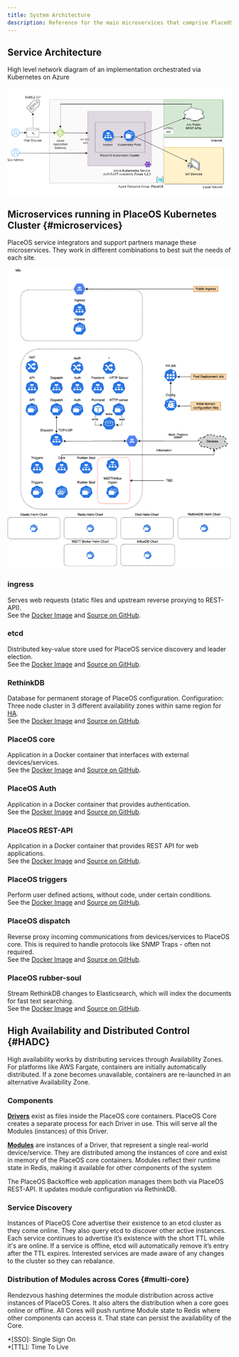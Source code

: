 ```yaml
---
title: System Architecture
description: Reference for the main microservices that comprise PlaceOS
---
```

<!-- source material gospel at https://docs.google.com/document/d/1kzQpnI_nTEUq_Qe5RApV6AkrRsqIUCyKsoPVirCt7bs/edit#heading=h.69jrquo1axlr -->

<!-- The diagrams are a placeholder. Ideally implement with Mermaid.js or equivalent. They look bad in dark theme. -->

## Service Architecture
High level network diagram of an implementation orchestrated via Kubernetes on Azure

![High level diagram](./assets/k8s-high-level.png)

## Microservices running in PlaceOS Kubernetes Cluster {#microservices}
PlaceOS service integrators and support partners manage these microservices.
They work in different combinations to best suit the needs of each site.

![Kubernetes diagram](./assets/k8s-components.png)

<!-- See the [Docker Image]() and [Source on GitHub](). -->
<!-- can rearrange as a table if needed -->

### ingress
 Serves web requests (static files and upstream reverse proxying to REST-API).  
 See the [Docker Image](https://hub.docker.com/r/yobasystems/alpine-nginx) and [Source on GitHub](https://GitHub.com/nginx/nginx).

### etcd
 Distributed key-value store used for PlaceOS service discovery and leader election.  
 See the [Docker Image](https://hub.docker.com/r/bitnami/etcd) and [Source on GitHub](https://GitHub.com/etcd-io/etcd).

### RethinkDB
 Database for permanent storage of PlaceOS configuration. 
 Configuration: Three node cluster in 3 different availability zones within same region for [HA](#HADC).  
 See the [Docker Image](https://hub.docker.com/_/rethinkdb) and [Source on GitHub](https://GitHub.com/rethinkdb/rethinkdb).

### PlaceOS core
 Application in a Docker container that interfaces with external devices/services.  
 See the [Docker Image](https://hub.docker.com/r/placeos/core) and [Source on GitHub](https://GitHub.com/PlaceOS/core).

### PlaceOS Auth
 Application in a Docker container that provides authentication.  
 See the [Docker Image](https://hub.docker.com/r/placeos/auth) and [Source on GitHub](https://GitHub.com/PlaceOS/auth).

### PlaceOS REST-API
 Application in a Docker container that provides REST API for web applications.  
 See the [Docker Image](https://hub.docker.com/r/placeos/rest-api) and [Source on GitHub](https://GitHub.com/PlaceOS/rest-api).

### PlaceOS triggers
 Perform user defined actions, without code, under certain conditions.  
 See the [Docker Image](https://hub.docker.com/r/placeos/triggers) and [Source on GitHub](https://GitHub.com/PlaceOS/triggers).

### PlaceOS dispatch
 Reverse proxy incoming communications from devices/services to PlaceOS core. 
 This is required to handle protocols like SNMP Traps - often not required.  
 See the [Docker Image](https://hub.docker.com/r/placeos/dispatch) and [Source on GitHub](https://GitHub.com/PlaceOS/dispatch).

### PlaceOS rubber-soul
 Stream RethinkDB changes to Elasticsearch, which will index the documents for fast text searching.  
 See the [Docker Image](https://hub.docker.com/r/placeos/rubber-soul) and [Source on GitHub](https://GitHub.com/PlaceOS/rubber-soul).

## High Availability and Distributed Control {#HADC}
High availability works by distributing services through Availability Zones. 
For platforms like AWS Fargate, containers are initially automatically distributed.
If a zone becomes unavailable, containers are re-launched in an alternative Availability Zone.

<!-- possibly just link, here, maybe even push this stuff over to #key-concepts -->

### Components
**[Drivers](overview/drivers.md)** exist as files inside the PlaceOS core containers.
PlaceOS Core creates a separate process for each Driver in use. 
This will serve all the Modules (instances) of this Driver.

**[Modules](overview/modules.md)** are instances of a Driver, that represent a single real-world device/service.
They are distributed among the instances of core and exist in memory of the PlaceOS core containers.
Modules reflect their runtime state in Redis, making it available for other components of the system

The PlaceOS Backoffice web application manages them both via PlaceOS REST-API. 
It updates module configuration via RethinkDB.


### Service Discovery 
Instances of PlaceOS Core advertise their existence to an etcd cluster as they come online. 
They also query etcd to discover other active instances. 
Each service continues to advertise it’s existence with the short TTL while it's are online. 
If a service is offline, etcd will automatically remove it’s entry  after the TTL expires. 
Interested services are made aware of any changes to the cluster so they can rebalance.

### Distribution of Modules across Cores {#multi-core}
Rendezvous hashing determines the module distribution across active instances of PlaceOS Cores. 
It also alters the distribution when a core goes online or offline.
All Cores will push runtime Module state to Redis where other components can access it.
That state can persist the availability of the Core. 


*[SSO]: Single Sign On  
*[TTL]: Time To Live
